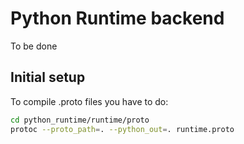 # Python Runtime backend

To be done

## Initial setup

To compile .proto files you have to do:

```sh
cd python_runtime/runtime/proto
protoc --proto_path=. --python_out=. runtime.proto
```
